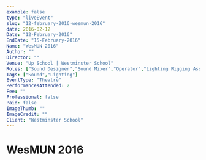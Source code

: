 ```yaml
---
example: false
type: "liveEvent"
slug: "12-february-2016-wesmun-2016"
date: 2016-02-12
Date: "12-February-2016"
EndDate: "15-February-2016"
Name: "WesMUN 2016"
Author: ""
Director: ""
Venue: "Up School | Westminster School"
Roles: ["Sound Designer","Sound Mixer","Operator","Lighting Rigging Assistant"]
Tags: ["Sound","Lighting"]
EventType: "Theatre"
PerformancesAttended: 2
Fee: ""
Professional: false
Paid: false
ImageThumb: ""
ImageCredit: ""
Client: "Westminster School"
---
```


# WesMUN 2016

